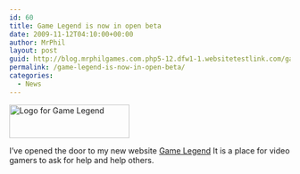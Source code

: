 ```yaml
---
id: 60
title: Game Legend is now in open beta
date: 2009-11-12T04:10:00+00:00
author: MrPhil
layout: post
guid: http://blog.mrphilgames.com.php5-12.dfw1-1.websitetestlink.com/game-legend-is-now-in-open-beta/
permalink: /game-legend-is-now-in-open-beta/
categories:
  - News
---
```

[<img class="aligncenter size-full wp-image-76" title="Game Legend" src="http://www.mrphilgames.com/wp-content/uploads/2010/04/gamelegend.logo_.ad_.png" alt="Logo for Game Legend" width="215" height="60" />](http://www.mrphilgames.com/wp-content/uploads/2010/04/gamelegend.logo_.ad_.png)
  
I&#8217;ve opened the door to my new website [Game Legend](http://GameLegend.com) It is a place for video gamers to ask for help and help others.